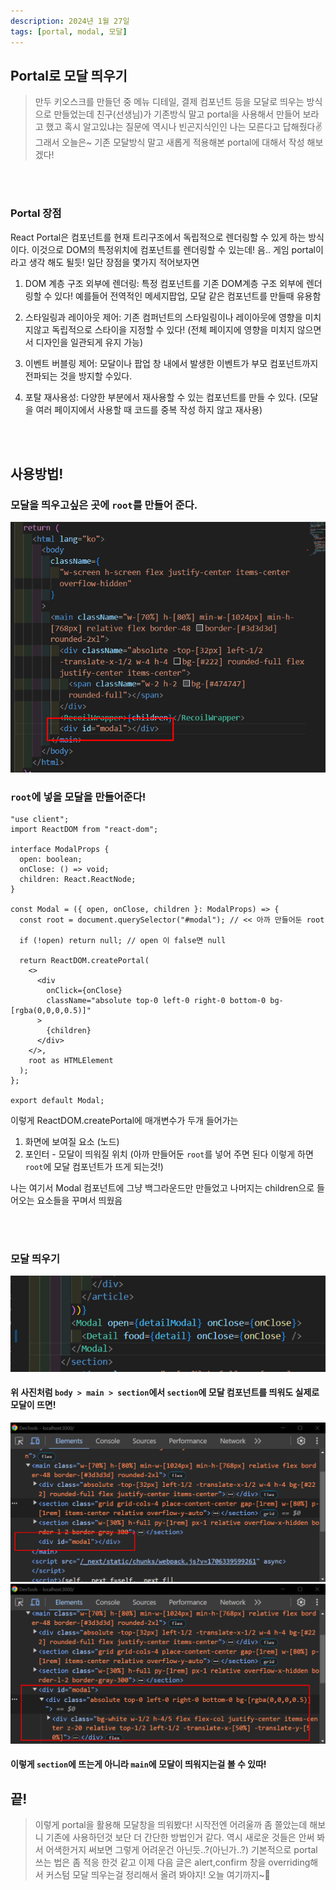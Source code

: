 ```yaml
---
description: 2024년 1월 27일
tags: [portal, modal, 모달]
---
```


## Portal로 모달 띄우기

> 만두 키오스크를 만들던 중 메뉴 디테일, 결제 컴포넌트 등을 모달로 띄우는 방식으로 만들었는데 친구(선생님)가 기존방식 말고 portal을 사용해서 만들어 보라고 했고 혹시 알고있냐는 질문에 역시나 빈곤지식인인 나는 모른다고 답해줬다✌️ 그래서 오늘은~ 기존 모달방식 말고 새롭게 적용해본 portal에 대해서 작성 해보겠다!

<br /><br />

### Portal 장점

React Portal은 컴포넌트를 현재 트리구조에서 독립적으로 렌더링할 수 있게 하는 방식이다. 이것으로 DOM의 특정위치에 컴포넌트를 렌더링할 수 있는데! 음.. 게임 portal이라고 생각 해도 될듯! 일단 장점을 몇가지 적어보자면

1. DOM 계층 구조 외부에 렌더링: 특정 컴포넌트를 기존 DOM계층 구조 외부에 렌더링할 수 있다! 예를들어 전역적인 메세지팝업, 모달 같은 컴포넌트를 만들때 유용함

2. 스타일링과 레이아웃 제어: 기존 컴퍼넌트의 스타일링이나 레이아웃에 영향을 미치지않고 독립적으로 스타이을 지정할 수 있다! (전체 페이지에 영향을 미치지 않으면서 디자인을 일관되게 유지 가능)

3. 이벤트 버블링 제어: 모달이나 팝업 창 내에서 발생한 이벤트가 부모 컴포넌트까지 전파되는 것을 방지할 수있다.

4. 포탈 재사용성: 다양한 부분에서 재사용할 수 있는 컴포넌트를 만들 수 있다. (모달을 여러 페이지에서 사용할 때 코드를 중복 작성 하지 않고 재사용)

<br /><br />

## 사용방법!

### 모달을 띄우고싶은 곳에 `root`를 만들어 준다.

![Alt text](portal1.jpg)

### `root`에 넣을 모달을 만들어준다!

```tsx title='modal.tsx'
"use client";
import ReactDOM from "react-dom";

interface ModalProps {
  open: boolean;
  onClose: () => void;
  children: React.ReactNode;
}

const Modal = ({ open, onClose, children }: ModalProps) => {
  const root = document.querySelector("#modal"); // << 아까 만들어둔 root

  if (!open) return null; // open 이 false면 null

  return ReactDOM.createPortal(
    <>
      <div
        onClick={onClose}
        className="absolute top-0 left-0 right-0 bottom-0 bg-[rgba(0,0,0,0.5)]"
      >
        {children}
      </div>
    </>,
    root as HTMLElement
  );
};

export default Modal;
```

이렇게 ReactDOM.createPortal에 매개변수가 두개 들어가는

1. 화면에 보여질 요소 (노드)
2. 포인터 - 모달이 띄워질 위치 (아까 만들어둔 `root`를 넣어 주면 된다 이렇게 하면 `root`에 모달 컴포넌트가 뜨게 되는것!)

나는 여기서 Modal 컴포넌트에 그냥 백그라운드만 만들었고 나머지는 children으로 들어오는 요소들을 꾸며서 띄웠음

<br /><br />

### 모달 띄우기

![Alt text](portal2.jpg)

#### 위 사진처럼 `body > main > section`에서 `section`에 모달 컴포넌트를 띄워도 실제로 모달이 뜨면!

![Alt text](portal3.jpg)
![Alt text](portal4.jpg)

#### 이렇게 `section`에 뜨는게 아니라 `main`에 모달이 띄워지는걸 볼 수 있따!

## 끝!

> 이렇게 portal을 활용해 모달창을 띄워봤다! 시작전엔 어려울까 좀 쫄았는데 해보니 기존에 사용하던것 보단 더 간단한 방법인거 같다. 역시 새로운 것들은 안써 봐서 어색한거지 써보면 그렇게 어려운건 아닌듯..?(아닌가..?) 기본적으로 portal쓰는 법은 좀 적응 한것 같고 이제 다음 글은 alert,confirm 창을 overriding해서 커스텀 모달 띄우는걸 정리해서 올려 봐야지! 오늘 여기까지~🫡
